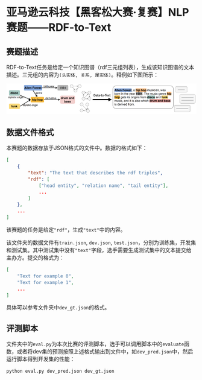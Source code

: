 # 亚马逊云科技【黑客松大赛·复赛】NLP赛题——RDF-to-Text

## 赛题描述

RDF-to-Text任务是给定一个知识图谱（rdf三元组列表），生成该知识图谱的文本描述。三元组的内容为`(头实体, 关系, 尾实体)`。释例如下图所示：

![](img/image.png)

## 数据文件格式

本赛题的数据存放于JSON格式的文件中。数据的格式如下：
```json
[
    {
        "text": "The text that describes the rdf triples",
        "rdf": [
            ["head entity", "relation name", "tail entity"],
            ...
        ]
    },
    ...
]
```

该赛题的任务是给定`"rdf"`，生成`"text"`中的内容。

该文件夹的数据文件有`train.json`, `dev.json`, `test.json`，分别为训练集，开发集和测试集。其中测试集中没有`"text"`字段，选手需要生成测试集中的文本提交给主办方。提交的格式为：

```json
[
    "Text for example 0",
    "Text for example 1",
    ...
]
```

具体可以参考文件夹中`dev_gt.json`的格式。

## 评测脚本

文件夹中的`eval.py`为本次比赛的评测脚本，选手可以调用脚本中的`evaluate`函数，或者将dev集的预测按照上述格式输出到文件中，如`dev_pred.json`中，然后运行脚本得到开发集的性能：
```bash
python eval.py dev_pred.json dev_gt.json
```

